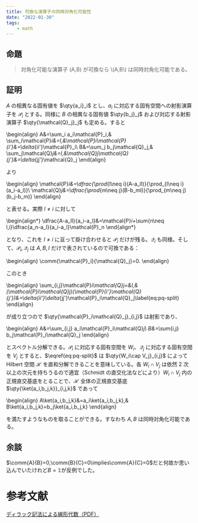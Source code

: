 ```yaml
---
title: 可換な演算子の同時対角化可能性
date: "2022-01-30"
tags:
    - math
---
```


## 命題

> 対角化可能な演算子 \(A,B\) が可換なら \\(A,B\\) は同時対角化可能である。

## 証明

$A$ の相異なる固有値を $\qty{a_i}_i$ とし、$a_i$ に対応する固有空間への射影演算子を $\mathcal{P}_i$ とする。同様に $B$ の相異なる固有値 $\qty{b_j}_j$ および対応する射影演算子 $\qty{\mathcal{Q}_j}_j$ も定める。すると


\begin{align}
A&=\sum_i a_i\mathcal{P}_i,& \sum_i\mathcal{P}_i&=I,&\mathcal{P}_i\mathcal{P}_{i'}&=\delta_{ii'}\mathcal{P}_i\\
B&=\sum_j b_j\mathcal{Q}_j,& \sum_j\mathcal{Q}_j&=I,&\mathcal{Q}_j\mathcal{Q}_{j'}&=\delta_{jj'}\mathcal{Q}_j
\end{align}


より

\begin{align}
\mathcal{P}_i&=\dfrac{\prod_{l\neq i}(A-a_lI)}{\prod_{l\neq i}(a_i-a_l)}\\
\mathcal{Q}_j&=\dfrac{\prod_{m\neq j}(B-b_mI)}{\prod_{m\neq j}(b_j-b_m)}
\end{align}

と表せる。実際 $l\neq i$ に対して

\begin{align*}
\dfrac{A-a_lI}{a_i-a_l}&=\mathcal{P}_i+\sum_{n\neq l,i}\dfrac{a_n-a_l}{a_i-a_l}\mathcal{P}_n
\end{align*}

となり、これを $l\neq i$ に亘って掛け合わせると $\mathcal{P}_i$ だけが残る。$\mathcal{Q}_i$ も同様。そして、$\mathcal{P}_i,\mathcal{Q}_j$ は $A,B,I$ だけで表されているので可換である：

\begin{align}
\comm{\mathcal{P}_i}{\mathcal{Q}_j}=0.
\end{align}

このとき

\begin{align}
\sum_{i,j}\mathcal{P}_i\mathcal{Q}_j=&I,&(\mathcal{P}_i\mathcal{Q}_j)(\mathcal{P}_{i'}\mathcal{Q}_{j'})&=\delta_{ii'}\delta_{jj'}\mathcal{P}_i\mathcal{Q}_j\label{eq:pq-split}
\end{align}

が成り立つので $\qty{\mathcal{P}_i\mathcal{Q}_j}_{i,j}$ は射影であり、

\begin{align}
A&=\sum_{i,j} a_i\mathcal{P}_i\mathcal{Q}_j\\
B&=\sum_{i,j} b_j\mathcal{P}_i\mathcal{Q}_j
\end{align}

とスペクトル分解できる。$\mathcal{P}_i$ に対応する固有空間を $W_i$、$\mathcal{Q}_j$ に対応する固有空間を $V_j$ とすると、$\eqref{eq:pq-split}$ は $\qty{W_i\cap V_j}_{i,j}$ によって Hilbert 空間 $\mathcal{H}$ を直和分解できることを意味している。各 $W_i\cap V_j$ は依然 $2$ 次以上の次元を持ちうるので適宜（Schmidt の直交化法などにより）$W_i\cap V_j$ 内の正規直交基底をとることで、$\mathcal{H}$ 全体の正規直交基底 $\qty{\ket{a_i,b_j,k}}_{i,j,k}$ であって

\begin{align}
A\ket{a_i,b_j,k}&=a_i\ket{a_i,b_j,k},& B\ket{a_i,b_j,k}=b_j\ket{a_i,b_j,k}
\end{align}

を満たすようなものを取ることができる。すなわち $A,B$ は同時対角化可能である。

## 余談

$\comm{A}{B}=0,\comm{B}{C}=0\implies\comm{A}{C}=0$だと何故か思い込んでいたけれど$B=\mathbb{1}$が反例でした。


# 参考文献

[ディラック記法による線形代数（PDF）](https://www.ims.tsukuba.ac.jp/~shugo_suzuki_lab/upload.pdf)

